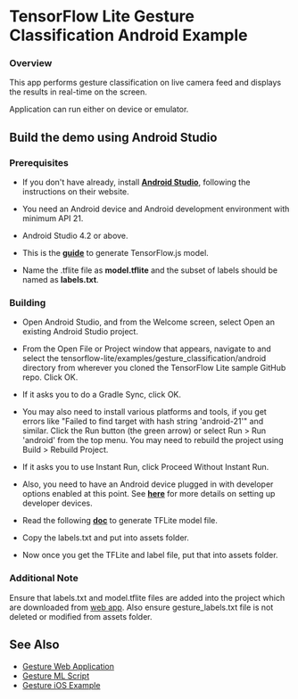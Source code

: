 # TensorFlow Lite Gesture Classification Android Example

### Overview

This app performs gesture classification on live camera feed and displays the results in real-time on the screen.

Application can run either on device or emulator.

<!-- TODO(b/124116863): Add app screenshot. -->

## Build the demo using Android Studio

### Prerequisites

* If you don't have already, install **[Android Studio](https://developer.android.com/studio/index.html)**, following the instructions on their website.
* You need an Android device and Android development environment with minimum API 21.
* Android Studio 4.2 or above.

* This is the  **[guide](../web/README.md)**  to generate TensorFlow.js model.
* Name the .tflite file as **model.tflite** and the subset of labels should be named as **labels.txt**.

### Building

* Open Android Studio, and from the Welcome screen, select Open an existing Android Studio project.

* From the Open File or Project window that appears, navigate to and select the tensorflow-lite/examples/gesture_classification/android directory from wherever you cloned the TensorFlow Lite sample GitHub repo. Click OK.

* If it asks you to do a Gradle Sync, click OK.

* You may also need to install various platforms and tools, if you get errors like "Failed to find target with hash string 'android-21'" and similar.
Click the Run button (the green arrow) or select Run > Run 'android' from the top menu. You may need to rebuild the project using Build > Rebuild Project.

* If it asks you to use Instant Run, click Proceed Without Instant Run.

* Also, you need to have an Android device plugged in with developer options enabled at this point. See **[here](https://developer.android.com/studio/run/device)** for more details on setting up developer devices.
* Read the following **[doc](../ml/README.md)** to generate TFLite model file.
* Copy the labels.txt and put into assets folder.
* Now once you get the TFLite and label file, put that into assets folder.

### Additional Note

Ensure that labels.txt and model.tflite files are added into the project which are downloaded from [web app](../web/README.md). Also ensure gesture_labels.txt file is not deleted or modified from assets folder.

## See Also

* [Gesture Web Application](../web/README.md)
* [Gesture ML Script](../ml/README.md)
* [Gesture iOS Example](../ios/README.md)
